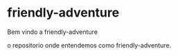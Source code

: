 # friendly-adventure

Bem vindo a friendly-adventure

o repositorio onde entendemos como friendly-adventure.
